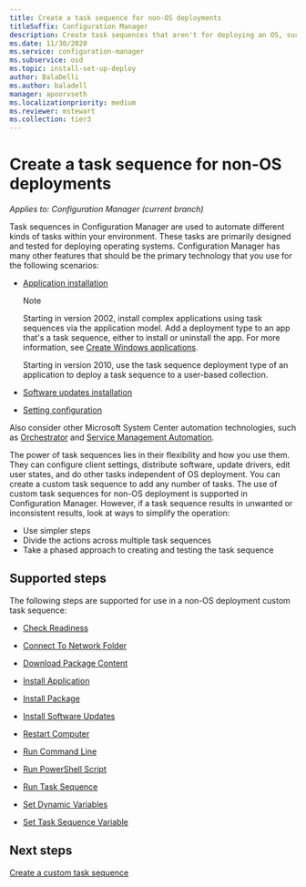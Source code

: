 ```yaml
---
title: Create a task sequence for non-OS deployments
titleSuffix: Configuration Manager
description: Create task sequences that aren't for deploying an OS, such as distributing software or automating tasks
ms.date: 11/30/2020
ms.service: configuration-manager
ms.subservice: osd
ms.topic: install-set-up-deploy
author: BalaDelli
ms.author: baladell
manager: apoorvseth
ms.localizationpriority: medium
ms.reviewer: mstewart
ms.collection: tier3
---
```


# Create a task sequence for non-OS deployments

*Applies to: Configuration Manager (current branch)*

Task sequences in Configuration Manager are used to automate different kinds of tasks within your environment. These tasks are primarily designed and tested for deploying operating systems. Configuration Manager has many other features that should be the primary technology that you use for the following scenarios:

- [Application installation](../../apps/understand/introduction-to-application-management.md)

    > [!NOTE]
    > Starting in version 2002, install complex applications using task sequences via the application model. Add a deployment type to an app that's a task sequence, either to install or uninstall the app. For more information, see [Create Windows applications](../../apps/get-started/creating-windows-applications.md#bkmk_tsdt).<!-- 3555953 -->

    Starting in version 2010, use the task sequence deployment type of an application to deploy a task sequence to a user-based collection.<!-- 8018255 -->

- [Software updates installation](../../sum/understand/software-updates-introduction.md)

- [Setting configuration](../../compliance/understand/ensure-device-compliance.md)

Also consider other Microsoft System Center automation technologies, such as [Orchestrator](/system-center/orchestrator/) and [Service Management Automation](/system-center/sma/).

The power of task sequences lies in their flexibility and how you use them. They can configure client settings, distribute software, update drivers, edit user states, and do other tasks independent of OS deployment. You can create a custom task sequence to add any number of tasks. The use of custom task sequences for non-OS deployment is supported in Configuration Manager. However, if a task sequence results in unwanted or inconsistent results, look at ways to simplify the operation:

- Use simpler steps
- Divide the actions across multiple task sequences
- Take a phased approach to creating and testing the task sequence

## Supported steps

The following steps are supported for use in a non-OS deployment custom task sequence:

- [Check Readiness](../understand/task-sequence-steps.md#BKMK_CheckReadiness)

- [Connect To Network Folder](../understand/task-sequence-steps.md#BKMK_ConnectToNetworkFolder)

- [Download Package Content](../understand/task-sequence-steps.md#BKMK_DownloadPackageContent)

- [Install Application](../understand/task-sequence-steps.md#BKMK_InstallApplication)

- [Install Package](../understand/task-sequence-steps.md#BKMK_InstallPackage)

- [Install Software Updates](../understand/task-sequence-steps.md#BKMK_InstallSoftwareUpdates)

- [Restart Computer](../understand/task-sequence-steps.md#BKMK_RestartComputer)

- [Run Command Line](../understand/task-sequence-steps.md#BKMK_RunCommandLine)

- [Run PowerShell Script](../understand/task-sequence-steps.md#BKMK_RunPowerShellScript)

- [Run Task Sequence](../understand/task-sequence-steps.md#child-task-sequence)

- [Set Dynamic Variables](../understand/task-sequence-steps.md#BKMK_SetDynamicVariables)

- [Set Task Sequence Variable](../understand/task-sequence-steps.md#BKMK_SetTaskSequenceVariable)

## Next steps

[Create a custom task sequence](create-a-custom-task-sequence.md)